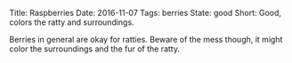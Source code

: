 Title: Raspberries
Date: 2016-11-07
Tags: berries
State: good
Short: Good, colors the ratty and surroundings.

Berries in general are okay for ratties. Beware of the mess though, 
it might color the surroundings and the fur of the ratty.
